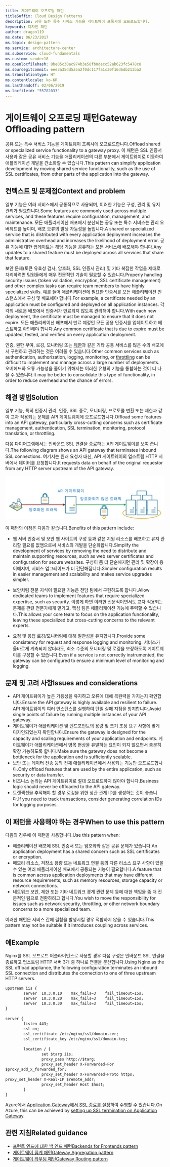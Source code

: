 ```yaml
---
title: 게이트웨이 오프로딩 패턴
titleSuffix: Cloud Design Patterns
description: 공유 또는 특수 서비스 기능을 게이트웨이 프록시에 오프로드합니다.
keywords: 디자인 패턴
author: dragon119
ms.date: 06/23/2017
ms.topic: design-pattern
ms.service: architecture-center
ms.subservice: cloud-fundamentals
ms.custom: seodec18
ms.openlocfilehash: 8be05c30ac974b3e58fb0decc52ab623fc5478c8
ms.sourcegitcommit: eee3a35dd5a5a2f0dc117fa1c30f16d6db213ba2
ms.translationtype: HT
ms.contentlocale: ko-KR
ms.lasthandoff: 02/06/2019
ms.locfileid: "55782033"
---
```

# <a name="gateway-offloading-pattern"></a><span data-ttu-id="e5be5-104">게이트웨이 오프로딩 패턴</span><span class="sxs-lookup"><span data-stu-id="e5be5-104">Gateway Offloading pattern</span></span>

<span data-ttu-id="e5be5-105">공유 또는 특수 서비스 기능을 게이트웨이 프록시에 오프로드합니다.</span><span class="sxs-lookup"><span data-stu-id="e5be5-105">Offload shared or specialized service functionality to a gateway proxy.</span></span> <span data-ttu-id="e5be5-106">이 패턴은 SSL 인증서 사용과 같은 공유 서비스 기능을 애플리케이션의 다른 부분에서 게이트웨이로 이동하여 애플리케이션 개발을 간소화할 수 있습니다.</span><span class="sxs-lookup"><span data-stu-id="e5be5-106">This pattern can simplify application development by moving shared service functionality, such as the use of SSL certificates, from other parts of the application into the gateway.</span></span>

## <a name="context-and-problem"></a><span data-ttu-id="e5be5-107">컨텍스트 및 문제점</span><span class="sxs-lookup"><span data-stu-id="e5be5-107">Context and problem</span></span>

<span data-ttu-id="e5be5-108">일부 기능은 여러 서비스에서 공통적으로 사용되며, 이러한 기능은 구성, 관리 및 유지 관리가 필요합니다.</span><span class="sxs-lookup"><span data-stu-id="e5be5-108">Some features are commonly used across multiple services, and these features require configuration, management, and maintenance.</span></span> <span data-ttu-id="e5be5-109">모든 애플리케이션 배포에서 분산되는 공유 또는 특수 서비스는 관리 오버헤드를 높이며, 배포 오류의 발생 가능성을 높입니다.</span><span class="sxs-lookup"><span data-stu-id="e5be5-109">A shared or specialized service that is distributed with every application deployment increases the administrative overhead and increases the likelihood of deployment error.</span></span> <span data-ttu-id="e5be5-110">공유 기능에 대한 업데이트는 해당 기능을 공유하는 모든 서비스에 배포해야 합니다.</span><span class="sxs-lookup"><span data-stu-id="e5be5-110">Any updates to a shared feature must be deployed across all services that share that feature.</span></span>

<span data-ttu-id="e5be5-111">보안 문제(토큰 유효성 검사, 암호화, SSL 인증서 관리) 및 기타 복잡한 작업을 제대로 처리하려면 팀원들에게 매우 전문적인 기술이 필요할 수 있습니다.</span><span class="sxs-lookup"><span data-stu-id="e5be5-111">Properly handling security issues (token validation, encryption, SSL certificate management) and other complex tasks can require team members to have highly specialized skills.</span></span> <span data-ttu-id="e5be5-112">예를 들어 애플리케이션에 필요한 인증서를 모든 애플리케이션 인스턴스에서 구성 및 배포해야 합니다.</span><span class="sxs-lookup"><span data-stu-id="e5be5-112">For example, a certificate needed by an application must be configured and deployed on all application instances.</span></span> <span data-ttu-id="e5be5-113">각각의 새로운 배포에서 인증서가 만료되지 않도록 관리해야 합니다.</span><span class="sxs-lookup"><span data-stu-id="e5be5-113">With each new deployment, the certificate must be managed to ensure that it does not expire.</span></span> <span data-ttu-id="e5be5-114">모든 애플리케이션 배포에서 만료 예정인 모든 공용 인증서를 업데이트하고 테스트하고 확인해야 합니다.</span><span class="sxs-lookup"><span data-stu-id="e5be5-114">Any common certificate that is due to expire must be updated, tested, and verified on every application deployment.</span></span>

<span data-ttu-id="e5be5-115">인증, 권한 부여, 로깅, 모니터링 또는 [제한](./throttling.md)과 같은 기타 공통 서비스를 많은 수의 배포에서 구현하고 관리하는 것은 어려울 수 있습니다.</span><span class="sxs-lookup"><span data-stu-id="e5be5-115">Other common services such as authentication, authorization, logging, monitoring, or [throttling](./throttling.md) can be difficult to implement and manage across a large number of deployments.</span></span> <span data-ttu-id="e5be5-116">오버헤드와 오류 가능성을 줄이기 위해서는 이러한 유형의 기능을 통합하는 것이 더 나을 수 있습니다.</span><span class="sxs-lookup"><span data-stu-id="e5be5-116">It may be better to consolidate this type of functionality, in order to reduce overhead and the chance of errors.</span></span>

## <a name="solution"></a><span data-ttu-id="e5be5-117">해결 방법</span><span class="sxs-lookup"><span data-stu-id="e5be5-117">Solution</span></span>

<span data-ttu-id="e5be5-118">일부 기능, 특히 인증서 관리, 인증, SSL 종료, 모니터링, 프로토콜 변환 또는 제한과 같이 교차 적용되는 문제를 API 게이트웨이에 오프로드합니다.</span><span class="sxs-lookup"><span data-stu-id="e5be5-118">Offload some features into an API gateway, particularly cross-cutting concerns such as certificate management, authentication, SSL termination, monitoring, protocol translation, or throttling.</span></span>

<span data-ttu-id="e5be5-119">다음 다이어그램에서는 인바운드 SSL 연결을 종료하는 API 게이트웨이를 보여 줍니다.</span><span class="sxs-lookup"><span data-stu-id="e5be5-119">The following diagram shows an API gateway that terminates inbound SSL connections.</span></span> <span data-ttu-id="e5be5-120">여기서는 원래 요청자 대신, API 게이트웨이의 업스트림 HTTP 서버에서 데이터를 요청합니다.</span><span class="sxs-lookup"><span data-stu-id="e5be5-120">It requests data on behalf of the original requestor from any HTTP server upstream of the API gateway.</span></span>

 ![게이트웨이 오프로딩 패턴의 다이어그램](./_images/gateway-offload.png)

<span data-ttu-id="e5be5-122">이 패턴의 이점은 다음과 같습니다.</span><span class="sxs-lookup"><span data-stu-id="e5be5-122">Benefits of this pattern include:</span></span>

- <span data-ttu-id="e5be5-123">웹 서버 인증서 및 보안 웹 사이트의 구성 등과 같은 지원 리소스를 배포하고 유지 관리할 필요를 없앰으로써 서비스의 개발을 단순화합니다.</span><span class="sxs-lookup"><span data-stu-id="e5be5-123">Simplify the development of services by removing the need to distribute and maintain supporting resources, such as web server certificates and configuration for secure websites.</span></span> <span data-ttu-id="e5be5-124">구성이 좀 더 단순해지면 관리 및 확장이 용이해지며, 서비스 업그레이드가 더 간단해집니다.</span><span class="sxs-lookup"><span data-stu-id="e5be5-124">Simpler configuration results in easier management and scalability and makes service upgrades simpler.</span></span>

- <span data-ttu-id="e5be5-125">보안처럼 전문 지식이 필요한 기능은 전담 팀에서 구현하도록 합니다.</span><span class="sxs-lookup"><span data-stu-id="e5be5-125">Allow dedicated teams to implement features that require specialized expertise, such as security.</span></span> <span data-ttu-id="e5be5-126">이렇게 하면 이러한 전문적이면서도 교차 적용되는 문제를 관련 전문가에게 맡기고, 핵심 팀은 애플리케이션 기능에 주력할 수 있습니다.</span><span class="sxs-lookup"><span data-stu-id="e5be5-126">This allows your core team to focus on the application functionality, leaving these specialized but cross-cutting concerns to the relevant experts.</span></span>

- <span data-ttu-id="e5be5-127">요청 및 응답 로깅/모니터링에 대해 일관성을 유지합니다.</span><span class="sxs-lookup"><span data-stu-id="e5be5-127">Provide some consistency for request and response logging and monitoring.</span></span> <span data-ttu-id="e5be5-128">서비스가 올바르게 계측되지 않더라도, 최소 수준의 모니터링 및 로깅을 보장하도록 게이트웨이를 구성할 수 있습니다.</span><span class="sxs-lookup"><span data-stu-id="e5be5-128">Even if a service is not correctly instrumented, the gateway can be configured to ensure a minimum level of monitoring and logging.</span></span>

## <a name="issues-and-considerations"></a><span data-ttu-id="e5be5-129">문제 및 고려 사항</span><span class="sxs-lookup"><span data-stu-id="e5be5-129">Issues and considerations</span></span>

- <span data-ttu-id="e5be5-130">API 게이트웨이가 높은 가용성을 유지하고 오류에 대해 복원력을 가지는지 확인합니다.</span><span class="sxs-lookup"><span data-stu-id="e5be5-130">Ensure the API gateway is highly available and resilient to failure.</span></span> <span data-ttu-id="e5be5-131">API 게이트웨이의 여러 인스턴스를 실행하여 단일 실패 지점을 방지합니다.</span><span class="sxs-lookup"><span data-stu-id="e5be5-131">Avoid single points of failure by running multiple instances of your API gateway.</span></span>
- <span data-ttu-id="e5be5-132">게이트웨이가 애플리케이션 및 엔드포인트의 용량 및 크기 조정 요구 사항에 맞게 디자인되었는지 확인합니다.</span><span class="sxs-lookup"><span data-stu-id="e5be5-132">Ensure the gateway is designed for the capacity and scaling requirements of your application and endpoints.</span></span> <span data-ttu-id="e5be5-133">게이트웨이가 애플리케이션에서 병목 현상을 유발하는 요인이 되지 않으면서 충분히 확장 가능하도록 합니다.</span><span class="sxs-lookup"><span data-stu-id="e5be5-133">Make sure the gateway does not become a bottleneck for the application and is sufficiently scalable.</span></span>
- <span data-ttu-id="e5be5-134">보안 또는 데이터 전송 등의 전체 애플리케이션에서 사용되는 기능만 오프로드합니다.</span><span class="sxs-lookup"><span data-stu-id="e5be5-134">Only offload features that are used by the entire application, such as security or data transfer.</span></span>
- <span data-ttu-id="e5be5-135">비즈니스 논리는 API 게이트웨이로 절대 오프로드하지 않아야 합니다.</span><span class="sxs-lookup"><span data-stu-id="e5be5-135">Business logic should never be offloaded to the API gateway.</span></span>
- <span data-ttu-id="e5be5-136">트랜잭션을 추적해야 할 경우 로깅을 위한 상관 관계 ID를 생성하는 것이 좋습니다.</span><span class="sxs-lookup"><span data-stu-id="e5be5-136">If you need to track transactions, consider generating correlation IDs for logging purposes.</span></span>

## <a name="when-to-use-this-pattern"></a><span data-ttu-id="e5be5-137">이 패턴을 사용해야 하는 경우</span><span class="sxs-lookup"><span data-stu-id="e5be5-137">When to use this pattern</span></span>

<span data-ttu-id="e5be5-138">다음의 경우에 이 패턴을 사용합니다.</span><span class="sxs-lookup"><span data-stu-id="e5be5-138">Use this pattern when:</span></span>

- <span data-ttu-id="e5be5-139">애플리케이션 배포에 SSL 인증서 또는 암호화와 같은 공유 문제가 있습니다.</span><span class="sxs-lookup"><span data-stu-id="e5be5-139">An application deployment has a shared concern such as SSL certificates or encryption.</span></span>
- <span data-ttu-id="e5be5-140">메모리 리소스, 저장소 용량 또는 네트워크 연결 등의 다른 리소스 요구 사항이 있을 수 있는 여러 애플리케이션 배포에서 공통되는 기능이 필요합니다.</span><span class="sxs-lookup"><span data-stu-id="e5be5-140">A feature that is common across application deployments that may have different resource requirements, such as memory resources, storage capacity or network connections.</span></span>
- <span data-ttu-id="e5be5-141">네트워크 보안, 제한 또는 기타 네트워크 경계 관련 문제 등에 대한 책임을 좀 더 전문적인 팀으로 전환하려고 합니다.</span><span class="sxs-lookup"><span data-stu-id="e5be5-141">You wish to move the responsibility for issues such as network security, throttling, or other network boundary concerns to a more specialized team.</span></span>

<span data-ttu-id="e5be5-142">이러한 패턴은 서비스 간에 결합을 발생시킬 경우 적합하지 않을 수 있습니다.</span><span class="sxs-lookup"><span data-stu-id="e5be5-142">This pattern may not be suitable if it introduces coupling across services.</span></span>

## <a name="example"></a><span data-ttu-id="e5be5-143">예</span><span class="sxs-lookup"><span data-stu-id="e5be5-143">Example</span></span>

<span data-ttu-id="e5be5-144">Nginx를 SSL 오프로드 어플라이언스로 사용할 경우 다음 구성은 인바운드 SSL 연결을 종료하고 업스트림 HTTP 서버 3개 중 하나로 연결을 분산합니다.</span><span class="sxs-lookup"><span data-stu-id="e5be5-144">Using Nginx as the SSL offload appliance, the following configuration terminates an inbound SSL connection and distributes the connection to one of three upstream HTTP servers.</span></span>

```console
upstream iis {
        server  10.3.0.10    max_fails=3    fail_timeout=15s;
        server  10.3.0.20    max_fails=3    fail_timeout=15s;
        server  10.3.0.30    max_fails=3    fail_timeout=15s;
}

server {
        listen 443;
        ssl on;
        ssl_certificate /etc/nginx/ssl/domain.cer;
        ssl_certificate_key /etc/nginx/ssl/domain.key;

        location / {
                set $targ iis;
                proxy_pass http://$targ;
                proxy_set_header X-Forwarded-For $proxy_add_x_forwarded_for;
                proxy_set_header X-Forwarded-Proto https;
proxy_set_header X-Real-IP $remote_addr;
                proxy_set_header Host $host;
        }
}
```

<span data-ttu-id="e5be5-145">Azure에서 [Application Gateway에서 SSL 종료를 설정](/azure/application-gateway/tutorial-ssl-cli)하여 수행할 수 있습니다.</span><span class="sxs-lookup"><span data-stu-id="e5be5-145">On Azure, this can be achieved by [setting up SSL termination on Application Gateway](/azure/application-gateway/tutorial-ssl-cli).</span></span>

## <a name="related-guidance"></a><span data-ttu-id="e5be5-146">관련 지침</span><span class="sxs-lookup"><span data-stu-id="e5be5-146">Related guidance</span></span>

- [<span data-ttu-id="e5be5-147">프런트 엔드에 대한 백 엔드 패턴</span><span class="sxs-lookup"><span data-stu-id="e5be5-147">Backends for Frontends pattern</span></span>](./backends-for-frontends.md)
- [<span data-ttu-id="e5be5-148">게이트웨이 집계 패턴</span><span class="sxs-lookup"><span data-stu-id="e5be5-148">Gateway Aggregation pattern</span></span>](./gateway-aggregation.md)
- [<span data-ttu-id="e5be5-149">게이트웨이 라우팅 패턴</span><span class="sxs-lookup"><span data-stu-id="e5be5-149">Gateway Routing pattern</span></span>](./gateway-routing.md)
